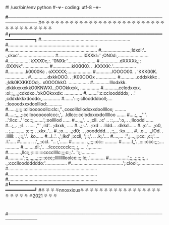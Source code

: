 #! /usr/bin/env python
#-☣- coding: utf-8 -☣-

#┈┈┈┈┈┈┈┈┈┈┈┈┈┈┈┈┈┈┈┈┈┈┈┈┈┈┈┈┈┈┈┈┈┈┈┈┈┈┈┈┈┈┈┈┈┈┈┈┈┈┈┈┈┈┈┈┈┈┈┈┈┈┈┈┈┈┈┈┈┈
#⛧ ⛧ ⛧ ⛧ ⛧ ⛧ ⛧ ⛧ ⛧ ⛧ ⛧ ⛧ ⛧ ⛧ ⛧ ⛧ ⛧ ⛧ ⛧ ⛧ ⛧ ⛧ ⛧ ⛧ ⛧ ⛧ ⛧ ⛧ ⛧ ⛧ ⛧ ⛧ ⛧ ⛧ ⛧ ⛧ 
#┏━━━━━━━━━━━━━━━━━━━━━━━━━━━━━━━━━━━━━━━━━━━━━━━━━━━━━━━━━━━━━━━━━━━━┓
#......................................................................
#......................................................................
#......................................................................
#.......................;ldxdl:'..  .,ckxc'............................
#....................l0XXkl::'          ;ON0d:,........................
#.................'kXXX0c,:.              '0NXk:'......................
#................dXXXXk,;;                 .0XXNk''....................
#...............kKKKK0. .                   .KXXXK:.'..................
#..............k0000Kc  .                    oXXXXX;...................
#.............lOOOO00.  .                    'KKK00K. .................
#.............dxkkOOO.  .                    ;K00OOOx  ................
#.............oddxkkkc  . .;ldk0KXKK0Od;..   x0OOOkkO. ................
#.............lllodxkk. .dkkkxxxxkkO0KNWXl..,OOOkkxxk,  ...............
#...........,cclodxxxx. :ol:;,,,,;cdxdxo..'xkOOkxxdx:    ..............
#.........':c:cclooddddx; .           .' ,cddxkkkxdoodo:,..............
#.......':::;:clloodddooll;....        .:loooodxxxdoolllod:............
#......;;;;;::clloooooollc:clc:,''.,coxolllcllodxxxdoollllox; .........
#.....;,,,,;:ccllooooooolccc:,',.   .ldlcc::cclodxxxxdollllloo  .......
#....;,,,,,'''.    ..':llcc:..'       'cc::;,.......',:oollllod  ......
#...,,,,'. ..    ;cll.  .:c' ..        ::,....':o,..    .;lloodd ......
#...;,,.         ,;:l.  . .....        ,'''  ,:ld'..       ;dxxk, .....
#..,;;..'.       .;:xd ..                   .lldd...        .dkkd......
#..;c'...         ,;o0, ..   ;,,.....,...   ;c::;  .         .xkx..'...
#..;o....         .,;d0; ..  ,ooodddd...   ,:;,,.             :kx......
#...o...           .,,lOd. . .llllll:  . .;:;,'.'.            .ko......
#...l..'.           .,';lkd'  ;:ccll,  ';::,'. ..             .k;.'....
#....,...             .'',;...,;;:cc: ,c:;'....               .l.'.....
#........               ..  .',,;:ccl. ''..                   :,'......
#...........               .,;;;::cc::                       ..........
#........l,,'.            ,:::::ccc:;;;....                 ...........
#.........dl:,'..     ..:lccccccclc::;,;,....             .',,.........
#..........,llc:;;;:::::::::ccccllllc:;;;c:;.'..        ':;;...........
#............';;;,,,,,,,;;;:::ccc;:llllllllloolcc:::;:lc;,'............
#...............',;;,,;;;;;;;,..   .,:cccllooddddddo:'.................
#.........................................';:clool:,...................
#......................................................................
#......................................................................
#......................................................................
#┗━━━━━━━━━━━━━━━━━━━━━━━━━━━━━━━━━━━━━━━━━━━━━━━━━━━━━━━━━━━━━━━━━━━━┛
#⛧ ⛧ ⛧ ⛧nnoxxious⛧ ⛧ ⛧ ⛧ ⛧ ⛧ ⛧ ⛧ ⛧ ⛧ ⛧ ⛧ ⛧ ⛧ ⛧ ⛧ ⛧ ⛧ ⛧ ⛧ ⛧ ⛧ ⛧2021 ⛧ ⛧ ⛧

#    						
#┈┈┈┈┈┈┈┈┈┈┈┈┈┈┈┈┈┈┈┈┈┈┈┈┈┈┈┈┈┈┈┈┈┈┈┈┈┈┈┈┈┈┈┈┈┈┈┈┈┈┈┈┈┈┈┈┈┈┈┈┈┈┈┈┈┈┈┈┈┈
